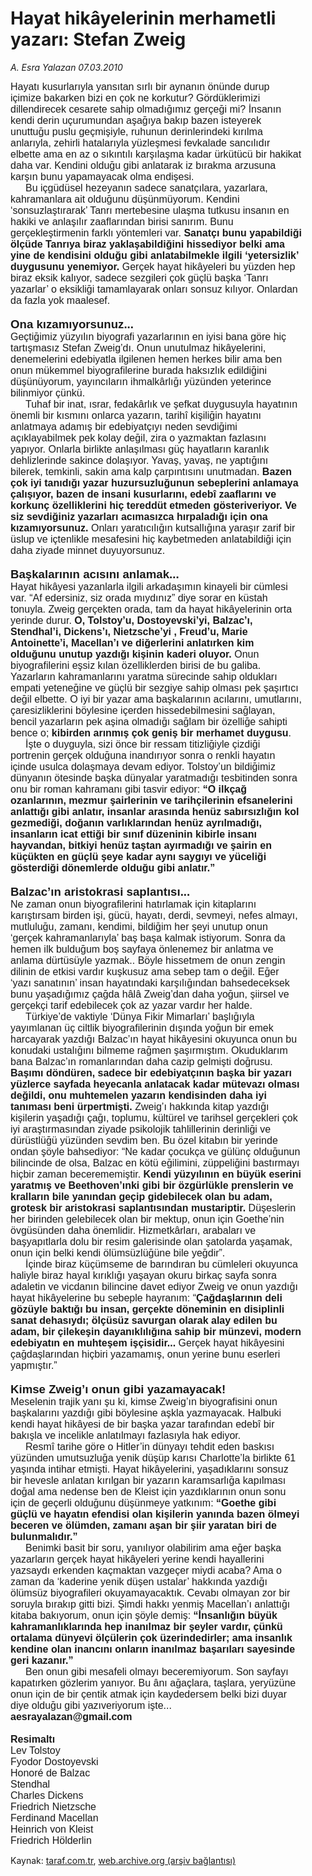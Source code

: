 # Hayat hikâyelerinin merhametli yazarı: Stefan Zweig

*A. Esra Yalazan 07.03.2010*

<div class="yazi"><p class="MsoNormal" style="MARGIN: 0cm 28.15pt 0pt 0cm"><span style="FONT-FAMILY: 'Times New Roman','serif'; mso-bidi-font-size: 12.0pt"><font size="3"><font face="Arial">Hayatı kusurlarıyla yansıtan sırlı bir aynanın önünde durup içimize bakarken bizi en çok ne korkutur? Gördüklerimizi dillendirecek cesarete sahip olmadığımız gerçeği mi? İnsanın kendi derin uçurumundan aşağıya bakıp bazen isteyerek unuttuğu puslu geçmişiyle, ruhunun derinlerindeki kırılma anlarıyla, zehirli hatalarıyla yüzleşmesi fevkalade sancılıdır elbette ama en az o sıkıntılı karşılaşma kadar ürkütücü bir hakikat daha var. Kendini olduğu gibi anlatarak iz bırakma arzusuna karşın bunu yapamayacak olma endişesi. <?xml:namespace prefix = o ns = "urn:schemas-microsoft-com:office:office" /><o:p></o:p></font></font></span></p>
<p class="MsoNormal" style="MARGIN: 0cm 28.15pt 0pt 0cm; TEXT-INDENT: 18pt"><span style="FONT-FAMILY: 'Times New Roman','serif'; mso-bidi-font-size: 12.0pt"><font size="3"><font face="Arial">Bu içgüdüsel hezeyanın sadece sanatçılara, yazarlara, kahramanlara ait olduğunu düşünmüyorum. Kendini ‘sonsuzlaştırarak’ Tanrı mertebesine ulaşma tutkusu insanın en hakiki ve anlaşılır zaaflarından birisi sanırım. Bunu gerçekleştirmenin farklı yöntemleri var. <b style="mso-bidi-font-weight: normal">Sanatçı bunu yapabildiği ölçüde Tanrıya biraz yaklaşabildiğini hissediyor belki ama yine de kendisini olduğu gibi anlatabilmekle ilgili ‘yetersizlik’ duygusunu yenemiyor. </b>Gerçek hayat hikâyeleri bu yüzden hep biraz eksik kalıyor, sadece sezgileri çok güçlü başka ‘Tanrı yazarlar’ o eksikliği tamamlayarak onları sonsuz kılıyor. Onlardan da fazla yok maalesef.<o:p></o:p></font></font></span></p>
<p class="MsoNormal" style="MARGIN: 0cm 28.15pt 0pt 0cm; TEXT-INDENT: 18pt"><span style="FONT-FAMILY: 'Times New Roman','serif'; mso-bidi-font-size: 12.0pt"><o:p><font face="Arial" size="3"> </font></o:p></span></p>
<p class="MsoNormal" style="MARGIN: 0cm 28.15pt 0pt 0cm"><b style="mso-bidi-font-weight: normal"><span style="FONT-SIZE: 14pt; FONT-FAMILY: 'Times New Roman','serif'"><font face="Arial">Ona kızamıyorsunuz...<o:p></o:p></font></span></b></p>
<p class="MsoNormal" style="MARGIN: 0cm 28.15pt 0pt 0cm"><span style="FONT-FAMILY: 'Times New Roman','serif'; mso-bidi-font-size: 12.0pt"><font size="3"><font face="Arial">Geçtiğimiz yüzyılın biyografi yazarlarının en iyisi bana göre hiç tartışmasız Stefan Zweig’dı. Onun unutulmaz hikâyelerini, denemelerini edebiyatla ilgilenen hemen herkes bilir ama ben onun mükemmel biyografilerine burada haksızlık edildiğini düşünüyorum, yayıncıların ihmalkârlığı yüzünden yeterince bilinmiyor çünkü. <o:p></o:p></font></font></span></p>
<p class="MsoNormal" style="MARGIN: 0cm 28.15pt 0pt 0cm; TEXT-INDENT: 18pt"><span style="FONT-FAMILY: 'Times New Roman','serif'; mso-bidi-font-size: 12.0pt"><font size="3"><font face="Arial">Tuhaf bir inat, ısrar, fedakârlık ve şefkat duygusuyla hayatının önemli bir kısmını onlarca yazarın, tarihî kişiliğin hayatını anlatmaya adamış bir edebiyatçıyı neden sevdiğimi açıklayabilmek pek kolay değil, zira o yazmaktan fazlasını yapıyor. Onlarla birlikte anlaşılması güç hayatların karanlık dehlizlerinde sakince dolaşıyor. Yavaş, yavaş, ne yaptığını bilerek, temkinli, sakin ama kalp çarpıntısını unutmadan.<b style="mso-bidi-font-weight: normal"> Bazen çok iyi tanıdığı yazar huzursuzluğunun sebeplerini anlamaya çalışıyor, bazen de insani kusurlarını, edebî zaaflarını ve korkunç özelliklerini hiç tereddüt etmeden gösteriveriyor. Ve siz sevdiğiniz yazarları acımasızca hırpaladığı için ona kızamıyorsunuz.</b> Onları yaratıcılığın kutsallığına yaraşır zarif bir üslup ve içtenlikle mesafesini hiç kaybetmeden anlatabildiği için daha ziyade minnet duyuyorsunuz. <o:p></o:p></font></font></span></p>
<p class="MsoNormal" style="MARGIN: 0cm 28.15pt 0pt 0cm; TEXT-INDENT: 18pt"><span style="FONT-FAMILY: 'Times New Roman','serif'; mso-bidi-font-size: 12.0pt"><o:p><font face="Arial" size="3"> </font></o:p></span></p>
<p class="MsoNormal" style="MARGIN: 0cm 28.15pt 0pt 0cm"><b style="mso-bidi-font-weight: normal"><span style="FONT-SIZE: 14pt; FONT-FAMILY: 'Times New Roman','serif'"><font face="Arial">Başkalarının acısını anlamak...<o:p></o:p></font></span></b></p>
<p class="MsoNormal" style="MARGIN: 0cm 28.15pt 0pt 0cm"><span style="FONT-FAMILY: 'Times New Roman','serif'; mso-bidi-font-size: 12.0pt"><font size="3"><font face="Arial">Hayat hikâyesi yazanlarla ilgili arkadaşımın kinayeli bir cümlesi var. “Af edersiniz, siz orada mıydınız” diye sorar en küstah tonuyla. Zweig gerçekten orada, tam da hayat hikâyelerinin orta yerinde durur. <b style="mso-bidi-font-weight: normal">O, Tolstoy’u, Dostoyevski’yi, Balzac’ı, Stendhal’i, Dickens’ı, Nietzsche’yi , Freud’u, Marie Antoinette’i, Macellan’ı ve diğerlerini anlatırken kim olduğunu unutup yazdığı kişinin kaderi oluyor. </b>Onun biyografilerini eşsiz kılan özelliklerden birisi de bu galiba. Yazarların kahramanlarını yaratma sürecinde sahip oldukları empati yeteneğine ve güçlü bir sezgiye sahip olması pek şaşırtıcı değil elbette. O iyi bir yazar ama başkalarının acılarını, umutlarını, çaresizliklerini böylesine içerden hissedebilmesini sağlayan, bencil yazarların pek aşina olmadığı sağlam bir özelliğe sahipti bence o; <b style="mso-bidi-font-weight: normal">kibirden arınmış çok geniş bir merhamet duygusu</b>. <b style="mso-bidi-font-weight: normal"><o:p></o:p></b></font></font></span></p>
<p class="MsoNormal" style="MARGIN: 0cm 28.15pt 0pt 0cm; TEXT-INDENT: 18pt"><span style="FONT-FAMILY: 'Times New Roman','serif'; mso-bidi-font-size: 12.0pt"><font size="3"><font face="Arial">İşte o duyguyla, sizi önce bir ressam titizliğiyle çizdiği portrenin gerçek olduğuna inandırıyor sonra o renkli hayatın içinde usulca dolaşmaya devam ediyor. Tolstoy’un bildiğimiz dünyanın ötesinde başka dünyalar yaratmadığı tesbitinden sonra onu bir roman kahramanı gibi tasvir ediyor: <b style="mso-bidi-font-weight: normal">“O ilkçağ ozanlarının, mezmur şairlerinin ve tarihçilerinin efsanelerini anlattığı gibi anlatır, insanlar arasında henüz sabırsızlığın kol gezmediği, doğanın varlıklarından henüz ayrılmadığı, insanların icat ettiği bir sınıf düzeninin kibirle insanı hayvandan, bitkiyi henüz taştan ayırmadığı ve şairin en küçükten en güçlü şeye kadar aynı saygıyı ve yüceliği gösterdiği dönemlerde olduğu gibi anlatır.” </b><o:p></o:p></font></font></span></p>
<p class="MsoNormal" style="MARGIN: 0cm 28.15pt 0pt 0cm"><span style="FONT-FAMILY: 'Times New Roman','serif'; mso-bidi-font-size: 12.0pt"><o:p><font face="Arial" size="3"> </font></o:p></span></p>
<p class="MsoNormal" style="MARGIN: 0cm 28.15pt 0pt 0cm"><b style="mso-bidi-font-weight: normal"><span style="FONT-SIZE: 14pt; FONT-FAMILY: 'Times New Roman','serif'"><font face="Arial">Balzac’ın aristokrasi saplantısı...<o:p></o:p></font></span></b></p>
<p class="MsoNormal" style="MARGIN: 0cm 28.15pt 0pt 0cm"><span style="FONT-FAMILY: 'Times New Roman','serif'; mso-bidi-font-size: 12.0pt"><font size="3"><font face="Arial">Ne zaman onun biyografilerini hatırlamak için kitaplarını karıştırsam birden işi, gücü, hayatı, derdi, sevmeyi, nefes almayı, mutluluğu, zamanı, kendimi, bildiğim her şeyi unutup onun ‘gerçek kahramanlarıyla’ baş başa kalmak istiyorum. Sonra da hemen ilk bulduğum boş sayfaya önlenemez bir anlatma ve anlama dürtüsüyle yazmak.. Böyle hissetmem de onun zengin dilinin de etkisi vardır kuşkusuz ama sebep tam o değil. Eğer ‘yazı sanatının’ insan hayatındaki karşılığından bahsedeceksek bunu yaşadığımız çağda hâlâ Zweig’dan daha yoğun, şiirsel ve gerçekçi tarif edebilecek çok az yazar vardır her halde.<o:p></o:p></font></font></span></p>
<p class="MsoNormal" style="MARGIN: 0cm 28.15pt 0pt 0cm; TEXT-INDENT: 18pt"><span style="FONT-FAMILY: 'Times New Roman','serif'; mso-bidi-font-size: 12.0pt"><font size="3"><font face="Arial">Türkiye’de vaktiyle ‘Dünya Fikir Mimarları’ başlığıyla yayımlanan üç ciltlik biyografilerinin dışında yoğun bir emek harcayarak yazdığı Balzac’ın hayat hikâyesini okuyunca onun bu konudaki ustalığını bilmeme rağmen şaşırmıştım. Okuduklarım bana Balzac’ın romanlarından daha cazip gelmişti doğrusu. <b style="mso-bidi-font-weight: normal">Başımı döndüren, sadece bir edebiyatçının başka bir yazarı yüzlerce sayfada heyecanla anlatacak kadar mütevazı olması değildi, onu muhtemelen yazarın kendisinden daha iyi tanıması beni ürpertmişti.</b> Zweig’ı hakkında kitap yazdığı kişilerin yaşadığı çağı, toplumu, kültürel ve tarihsel gerçekleri çok iyi araştırmasından ziyade psikolojik tahlillerinin derinliği ve dürüstlüğü yüzünden sevdim ben. Bu özel kitabın bir yerinde ondan şöyle bahsediyor: “Ne kadar çocukça ve gülünç olduğunun bilincinde de olsa, Balzac en kötü eğilimini, züppeliğini bastırmayı hiçbir zaman becerememiştir. <b style="mso-bidi-font-weight: normal">Kendi yüzyılının en büyük eserini yaratmış ve Beethoven’ınki gibi bir özgürlükle prenslerin ve kralların bile yanından geçip gidebilecek olan bu adam, grotesk bir aristokrasi saplantısından mustariptir.</b> Düşeslerin her birinden gelebilecek olan bir mektup, onun için Goethe’nin övgüsünden daha önemlidir. Hizmetkârları, arabaları ve başyapıtlarla dolu bir resim galerisinde olan şatolarda yaşamak, onun için belki kendi ölümsüzlüğüne bile yeğdir”. <o:p></o:p></font></font></span></p>
<p class="MsoNormal" style="MARGIN: 0cm 28.15pt 0pt 0cm; TEXT-INDENT: 18pt"><span style="FONT-FAMILY: 'Times New Roman','serif'; mso-bidi-font-size: 12.0pt"><font size="3"><font face="Arial">İçinde biraz küçümseme de barındıran bu cümleleri okuyunca haliyle biraz hayal kırıklığı yaşayan okuru birkaç sayfa sonra adaletin ve vicdanın bilincine davet ediyor Zweig ve onun yazdığı hayat hikâyelerine bu sebeple hayranım: “<b style="mso-bidi-font-weight: normal">Çağdaşlarının deli gözüyle baktığı bu insan, gerçekte döneminin en disiplinli sanat dehasıydı; ölçüsüz savurgan olarak alay edilen bu adam, bir çilekeşin dayanıklılığına sahip bir münzevi, modern edebiyatın en muhteşem işçisidir... </b>Gerçek hayat hikâyesini çağdaşlarından hiçbiri yazamamış, onun yerine bunu eserleri yapmıştır.” <o:p></o:p></font></font></span></p>
<p class="MsoNormal" style="MARGIN: 0cm 28.15pt 0pt 0cm; TEXT-INDENT: 18pt"><span style="FONT-FAMILY: 'Times New Roman','serif'; mso-bidi-font-size: 12.0pt"><o:p><font face="Arial" size="3"> </font></o:p></span></p>
<p class="MsoNormal" style="MARGIN: 0cm 28.15pt 0pt 0cm"><b style="mso-bidi-font-weight: normal"><span style="FONT-SIZE: 14pt; FONT-FAMILY: 'Times New Roman','serif'"><font face="Arial">Kimse Zweig’ı onun gibi yazamayacak!<o:p></o:p></font></span></b></p>
<p class="MsoNormal" style="MARGIN: 0cm 28.15pt 0pt 0cm"><span style="FONT-FAMILY: 'Times New Roman','serif'; mso-bidi-font-size: 12.0pt"><font size="3"><font face="Arial">Meselenin trajik yanı şu ki, kimse Zweig’ın biyografisini onun başkalarını yazdığı gibi böylesine aşkla yazmayacak. Halbuki kendi hayat hikâyesi de bir başka yazar tarafından edebî bir bakışla ve incelikle anlatılmayı fazlasıyla hak ediyor. <o:p></o:p></font></font></span></p>
<p class="MsoNormal" style="MARGIN: 0cm 28.15pt 0pt 0cm; TEXT-INDENT: 18pt"><span style="FONT-FAMILY: 'Times New Roman','serif'; mso-bidi-font-size: 12.0pt"><font size="3"><font face="Arial">Resmî tarihe göre o Hitler’in dünyayı tehdit eden baskısı yüzünden umutsuzluğa yenik düşüp karısı Charlotte’la birlikte 61 yaşında intihar etmişti. Hayat hikâyelerini, yaşadıklarını sonsuz bir hevesle anlatan kırılgan bir yazarın karamsarlığa kapılması doğal ama nedense ben de Kleist için yazdıklarının onun sonu için de geçerli olduğunu düşünmeye yatkınım: <b style="mso-bidi-font-weight: normal">“Goethe gibi güçlü ve hayatın efendisi olan kişilerin yanında bazen ölmeyi beceren ve ölümden, zamanı aşan bir şiir yaratan biri de bulunmalıdır.” <o:p></o:p></b></font></font></span></p>
<p class="MsoNormal" style="MARGIN: 0cm 28.15pt 0pt 0cm; TEXT-INDENT: 18pt"><span style="FONT-FAMILY: 'Times New Roman','serif'; mso-bidi-font-size: 12.0pt"><font size="3"><font face="Arial">Benimki basit bir soru, yanılıyor olabilirim ama eğer başka yazarların gerçek hayat hikâyeleri yerine kendi hayallerini yazsaydı erkenden kaçmaktan vazgeçer miydi acaba? Ama o zaman da ‘kaderine yenik düşen ustalar’ hakkında yazdığı ölümsüz biyografileri okuyamayacaktık. Cevabı olmayan zor bir soruyla bırakıp gitti bizi. Şimdi hakkı yenmiş Macellan’ı anlattığı kitaba bakıyorum, onun için şöyle demiş: <b style="mso-bidi-font-weight: normal">“İnsanlığın büyük kahramanlıklarında hep inanılmaz bir şeyler vardır, çünkü ortalama dünyevi ölçülerin çok üzerindedirler; ama insanlık kendine olan inancını onların inanılmaz başarıları sayesinde geri kazanır.” <o:p></o:p></b></font></font></span></p>
<p class="MsoNormal" style="MARGIN: 0cm 28.15pt 0pt 0cm; TEXT-INDENT: 18pt"><span style="FONT-FAMILY: 'Times New Roman','serif'; mso-bidi-font-size: 12.0pt"><font size="3"><font face="Arial">Ben onun gibi mesafeli olmayı beceremiyorum. Son sayfayı kapatırken gözlerim yanıyor. Bu ânı ağaçlara, taşlara, yeryüzüne onun için de bir çentik atmak için kaydedersem belki bizi duyar diye olduğu gibi yazıveriyorum işte...<o:p></o:p></font></font></span></p>
<p class="MsoNormal" style="MARGIN: 0cm 28.05pt 0pt 0cm; tab-stops: 432.0pt"><b style="mso-bidi-font-weight: normal"><span style="FONT-FAMILY: 'Times New Roman','serif'; mso-bidi-font-size: 12.0pt"><font size="3"><font face="Arial">aesrayalazan@gmail.com<o:p></o:p></font></font></span></b></p>
<p class="MsoNormal" style="MARGIN: 0cm 28.05pt 0pt 0cm; tab-stops: 432.0pt"><b style="mso-bidi-font-weight: normal"><span style="FONT-FAMILY: 'Times New Roman','serif'; mso-bidi-font-size: 12.0pt"><o:p><font face="Arial" size="3"> </font></o:p></span></b></p>
<p class="MsoNormal" style="MARGIN: 0cm 28.05pt 0pt 0cm; tab-stops: 432.0pt"><b style="mso-bidi-font-weight: normal"><span style="FONT-FAMILY: 'Times New Roman','serif'; mso-bidi-font-size: 12.0pt"><font size="3"><font face="Arial">Resimaltı<o:p></o:p></font></font></span></b></p>
<p class="MsoNormal" style="MARGIN: 0cm 0cm 0pt"><span style="FONT-FAMILY: 'Times New Roman','serif'; mso-bidi-font-weight: bold; mso-bidi-font-size: 12.0pt"><font size="3"><font face="Arial">Lev Tolstoy<o:p></o:p></font></font></span></p>
<p class="MsoNormal" style="MARGIN: 0cm 0cm 0pt"><span style="FONT-FAMILY: 'Times New Roman','serif'; mso-bidi-font-weight: bold; mso-bidi-font-size: 12.0pt"><font size="3"><font face="Arial">Fyodor Dostoyevski<o:p></o:p></font></font></span></p>
<p class="MsoNormal" style="MARGIN: 0cm 0cm 0pt"><span style="FONT-FAMILY: 'Times New Roman','serif'; mso-bidi-font-weight: bold; mso-bidi-font-size: 12.0pt"><font size="3"><font face="Arial">Honoré de Balzac<o:p></o:p></font></font></span></p>
<p class="MsoNormal" style="MARGIN: 0cm 0cm 0pt"><span style="FONT-FAMILY: 'Times New Roman','serif'; mso-bidi-font-size: 12.0pt"><font size="3"><font face="Arial">Stendhal<o:p></o:p></font></font></span></p>
<p class="MsoNormal" style="MARGIN: 0cm 0cm 0pt; tab-stops: 27.0pt"><span style="FONT-FAMILY: 'Times New Roman','serif'; mso-bidi-font-weight: bold; mso-bidi-font-size: 12.0pt"><font size="3"><font face="Arial">Charles Dickens<o:p></o:p></font></font></span></p>
<p class="MsoNormal" style="MARGIN: 0cm 0cm 0pt; tab-stops: 27.0pt"><span style="FONT-FAMILY: 'Times New Roman','serif'; mso-bidi-font-weight: bold; mso-bidi-font-size: 12.0pt"><font size="3"><font face="Arial">Friedrich Nietzsche<o:p></o:p></font></font></span></p>
<p class="MsoNormal" style="MARGIN: 0cm 0cm 0pt; tab-stops: 27.0pt"><span style="FONT-FAMILY: 'Times New Roman','serif'; mso-bidi-font-weight: bold; mso-bidi-font-size: 12.0pt"><font size="3"><font face="Arial">Ferdinand Macellan<o:p></o:p></font></font></span></p>
<p class="MsoNormal" style="MARGIN: 0cm 0cm 0pt; tab-stops: 27.0pt"><span style="FONT-FAMILY: 'Times New Roman','serif'; mso-bidi-font-weight: bold; mso-bidi-font-size: 12.0pt"><font size="3"><font face="Arial">Heinrich von Kleist<o:p></o:p></font></font></span></p>
<p class="MsoNormal" style="MARGIN: 0cm 0cm 0pt; tab-stops: 27.0pt"><span style="FONT-FAMILY: 'Times New Roman','serif'; mso-bidi-font-weight: bold; mso-bidi-font-size: 12.0pt"><font face="Arial" size="3">Friedrich Hölderlin</font></span><span style="FONT-FAMILY: 'Times New Roman','serif'; mso-bidi-font-size: 12.0pt"><o:p></o:p></span></p>
</div>

Kaynak: [taraf.com.tr](http://www.taraf.com.tr:80/makale/10448.htm), [web.archive.org (arşiv bağlantısı)](http://web.archive.org/web/20100323134616/http://www.taraf.com.tr:80/makale/10448.htm)
